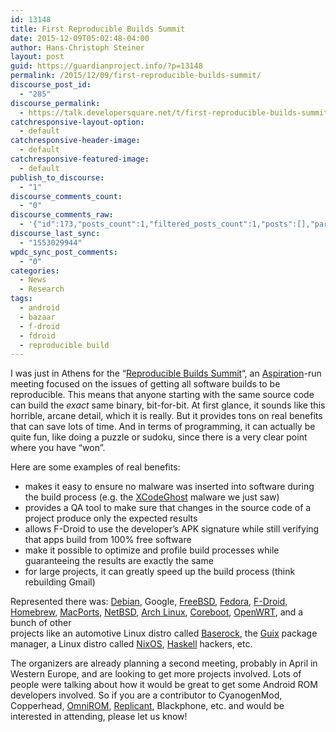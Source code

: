 ```yaml
---
id: 13148
title: First Reproducible Builds Summit
date: 2015-12-09T05:02:48-04:00
author: Hans-Christoph Steiner
layout: post
guid: https://guardianproject.info/?p=13148
permalink: /2015/12/09/first-reproducible-builds-summit/
discourse_post_id:
  - "285"
discourse_permalink:
  - https://talk.developersquare.net/t/first-reproducible-builds-summit/173
catchresponsive-layout-option:
  - default
catchresponsive-header-image:
  - default
catchresponsive-featured-image:
  - default
publish_to_discourse:
  - "1"
discourse_comments_count:
  - "0"
discourse_comments_raw:
  - '{"id":173,"posts_count":1,"filtered_posts_count":1,"posts":[],"participants":[{"id":19,"username":"gpadmin","avatar_template":"https://avatars.discourse.org/v2/letter/g/d07c76/{size}.png"}]}'
discourse_last_sync:
  - "1553029944"
wpdc_sync_post_comments:
  - "0"
categories:
  - News
  - Research
tags:
  - android
  - bazaar
  - f-droid
  - fdroid
  - reproducible build
---
```

I was just in Athens for the “[Reproducible Builds Summit](https://reproducible-builds.org/events/athens2015/)“, an <a href="https://aspirationtech.org/" target="_blank">Aspiration</a>-run meeting focused on the issues of getting all software builds to be reproducible. This means that anyone starting with the same source code can build the _exact_ same binary, bit-for-bit. At first glance, it sounds like this horrible, arcane detail, which it is really. But it provides tons on real benefits that can save lots of time. And in terms of programming, it can actually be quite fun, like doing a puzzle or sudoku, since there is a very clear point where you have “won”.

Here are some examples of real benefits:

  * makes it easy to ensure no malware was inserted into software during the build process (e.g. the <a href="https://en.wikipedia.org/wiki/XcodeGhost" target="_blank">XCodeGhost</a> malware we just saw)
  * provides a QA tool to make sure that changes in the source code of a project produce only the expected results
  * allows F-Droid to use the developer’s APK signature while still verifying that apps build from 100% free software
  * make it possible to optimize and profile build processes while guaranteeing the results are exactly the same
  * for large projects, it can greatly speed up the build process (think rebuilding Gmail)

Represented there was: <a href="http://https//www.debian.org" target="_blank">Debian</a>, Google, <a href="https://www.freebsd.org/" target="_blank">FreeBSD</a>, <a href="https://getfedora.org/" target="_blank">Fedora</a>, <a href="https://f-droid.org" target="_blank">F-Droid</a>,  
<a href="http://brew.sh/" target="_blank">Homebrew</a>, <a href="https://www.macports.org/" target="_blank">MacPorts</a>, <a href="https://www.netbsd.org/" target="_blank">NetBSD</a>, <a href="https://www.archlinux.org/" target="_blank">Arch Linux</a>, <a href="https://www.coreboot.org/" target="_blank">Coreboot</a>, <a href="https://openwrt.org/" target="_blank">OpenWRT</a>, and a bunch of other  
projects like an automotive Linux distro called <a href="https://wiki.baserock.org/" target="_blank">Baserock</a>, the <a href="https://www.gnu.org/software/guix/" target="_blank">Guix</a> package manager, a Linux distro called <a href="https://nixos.org/" target="_blank">NixOS</a>, <a href="https://www.haskell.org/" target="_blank">Haskell</a> hackers, etc.

The organizers are already planning a second meeting, probably in April in Western Europe, and are looking to get more projects involved. Lots of people were talking about how it would be great to get some Android ROM developers involved. So if you are a contributor to CyanogenMod, Copperhead, <a href="https://omnirom.org/" target="_blank">OmniROM</a>, <a href="http://www.replicant.us/" target="_blank">Replicant</a>, Blackphone, etc. and would be interested in attending, please let us know!